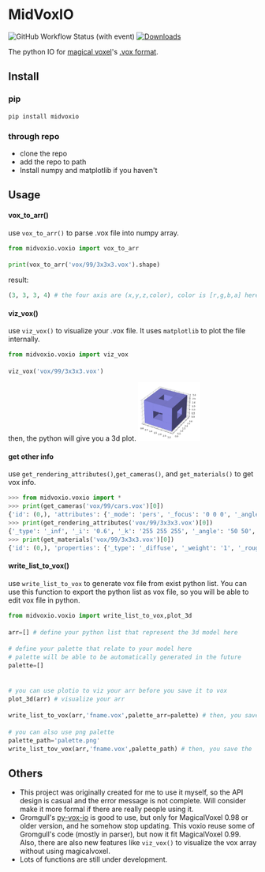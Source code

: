 # MidVoxIO

![GitHub Workflow Status (with event)](https://img.shields.io/github/actions/workflow/status/midstreeeam/MidVoxIO/python-publish.yml)
[![Downloads](https://static.pepy.tech/badge/midvoxio)](https://pepy.tech/project/midvoxio)

The python IO for [magical voxel](https://ephtracy.github.io/)'s [.vox format](https://github.com/ephtracy/voxel-model).


## Install

### pip
```
pip install midvoxio
```

### through repo
- clone the repo
- add the repo to path
- Install numpy and matplotlib if you haven't

## Usage
#### vox_to_arr()
use `vox_to_arr()` to parse .vox file into numpy array.
```Python
from midvoxio.voxio import vox_to_arr

print(vox_to_arr('vox/99/3x3x3.vox').shape)
```
result:
```Python
(3, 3, 3, 4) # the four axis are (x,y,z,color), color is [r,g,b,a] here
```



#### viz_vox()

use `viz_vox()` to visualize your .vox file. It uses `matplotlib` to plot the file internally.
```Python
from midvoxio.voxio import viz_vox

viz_vox('vox/99/3x3x3.vox')
```
then, the python will give you a 3d plot.
<img src="/img/3x3x3.jpg" width="25%">



#### get other info

use `get_rendering_attributes()`,`get_cameras()`, and `get_materials()` to get vox info.
```Python
>>> from midvoxio.voxio import *
>>> print(get_cameras('vox/99/cars.vox')[0])
{'id': (0,), 'attributes': {'_mode': 'pers', '_focus': '0 0 0', '_angle': '0 0 0', '_radius': '0', '_frustum': '0.414214', '_fov': '45'}}
>>> print(get_rendering_attributes('vox/99/3x3x3.vox')[0])
{'_type': '_inf', '_i': '0.6', '_k': '255 255 255', '_angle': '50 50', '_area': '0.07'}
>>> print(get_materials('vox/99/3x3x3.vox')[0])
{'id': (0,), 'properties': {'_type': '_diffuse', '_weight': '1', '_rough': '0.1', '_spec': '0.5', '_ior': '0.3'}}
```



#### write_list_to_vox()

use `write_list_to_vox` to generate vox file from exist python list. You can use this function to export the python list as vox file, so you will be able to edit vox file in python.

```Python
from midvoxio.voxio import write_list_to_vox,plot_3d

arr=[] # define your python list that represent the 3d model here

# define your palette that relate to your model here
# palette will be able to be automatically generated in the future
palette=[]


# you can use plotio to viz your arr before you save it to vox
plot_3d(arr) # visualize your arr

write_list_to_vox(arr,'fname.vox',palette_arr=palette) # then, you save the 'fname.vox'

# you can also use png palette
palette_path='palette.png'
write_list_tov_vox(arr,'fname.vox',palette_path) # then, you save the 'fname.vox'
```



## Others

- This project was originally created for me to use it myself, so the API design is casual and the error message is not complete. Will consider make it more formal if there are really people using it.
- Gromgull's [py-vox-io](https://github.com/gromgull/py-vox-io) is good to use, but only for MagicalVoxel 0.98 or older version, and he somehow stop updating. This voxio reuse some of Gromgull's code (mostly in parser), but now it fit MagicalVoxel 0.99. Also, there are also new features like `viz_vox()` to visualize the vox array without using magicalvoxel.
- Lots of functions are still under development.
